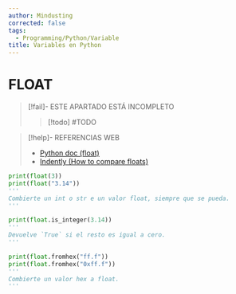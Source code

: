 ```yaml
---
author: Mindusting
corrected: false
tags:
  - Programming/Python/Variable
title: Variables en Python
---
```


# FLOAT

> [!fail]- ESTE APARTADO ESTÁ INCOMPLETO
> > [!todo] #TODO

> [!help]- REFERENCIAS WEB
> - [Python doc (float)](https://docs.python.org/3/library/functions.html#float)
> - [Indently (How to compare floats)](https://youtu.be/NQSVF9WB_ds)

```python
print(float(3))
print(float("3.14"))
'''
Combierte un int o str e un valor float, siempre que se pueda.
'''

print(float.is_integer(3.14))
'''
Devuelve `True` si el resto es igual a cero.
'''

print(float.fromhex("ff.f"))
print(float.fromhex("0xff.f"))
'''
Combierte un valor hex a float.
'''
```
